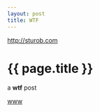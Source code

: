 ```yaml
---
layout: post
title: WTF
---
```


<http://sturob.com>

<h1>{{ page.title }}</h1>

a __wtf__ post

<a href="../../../test.html">www</a>
